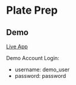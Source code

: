 # Plate Prep

## Demo
[Live App](https://plate-prep-app.sloach1218.now.sh/)

Demo Account Login:
* username: demo_user
* password: password